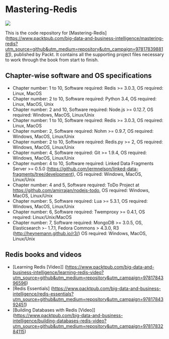 # Mastering-Redis


[![](https://github.com/PacktPublishing/Mastering-Redis/blob/master/Images/mapt-pplogo.png)](https://www.packtpub.com/books/subscription/mapt)

This is the code repository for [Mastering-Redis] (https://www.packtpub.com/big-data-and-business-intelligence/mastering-redis?utm_source=github&utm_medium=repository&utm_campaign=9781783988181), published by Packt. It contains all the supporting project files necessary to work through the book from start to finish.

## Chapter-wise software and OS specifications

* Chapter number: 1 to 10, Software required: Redis >= 3.0.3, OS required: Linux, MacOS
* Chapter number: 2 to 10, Software required: Python 3.4, OS required: Linux, MacOS, Unix
* Chapter number: 2 and 10, Software required: Node.js >= 0.12.7, OS required: Windows, MacOS, Linux/Unix
* Chapter number: 1 to 10, Software required: Redis >= 3.0.3, OS required: Linux, MacOS
* Chapter number: 2, Software required: Nohm >= 0.9.7, OS required: Windows, MacOS, Linux/Unix
* Chapter number: 2 to 10, Software required: Redis.py >= 2, OS required: Windows, MacOS, Linux/Unix
* Chapter number: 4, Software required: Git >= 1.9.4, OS required: Windows, MacOS, Linux/Unix
* Chapter number: 4 to 10, Software required: Linked Data Fragments Server >= 0.5.0 (https://github.com/jermnelson/linked-data-fragments/tree/development), OS required: Windows, MacOS, Linux/Unix
* Chapter number: 4 and 5, Software required: ToDo Project at https://github.com/amirrajan/nodejs-todo, OS required: Windows, MacOS, Linux/Unix
* Chapter number: 5, Software required: Lua >= 5.3.1, OS required: Windows, MacOS, Linux/Unix
* Chapter number: 6, Software required: Twemproxy >= 0.4.1, OS required: Linux/Unix/MacOS
* Chapter number: 7, Software required: MongoDB >= 3.0.5, OS, Elasticsearch >- 1.7.1, Fedora Commons > 4.3.0, R3 (http://heynemann.github.io/r3/) OS required: Windows, MacOS, Linux/Unix

 ## Redis books and videos

* [Learning Redis [Video]] (https://www.packtpub.com/big-data-and-business-intelligence/learning-redis-video?utm_source=github&utm_medium=repository&utm_campaign=9781784396596)
* [Redis Essentials] (https://www.packtpub.com/big-data-and-business-intelligence/redis-essentials?utm_source=github&utm_medium=repository&utm_campaign=9781784392451)
* [Building Databases with Redis [Video]] (https://www.packtpub.com/big-data-and-business-intelligence/building-databases-redis-video?utm_source=github&utm_medium=repository&utm_campaign=9781783284115)



